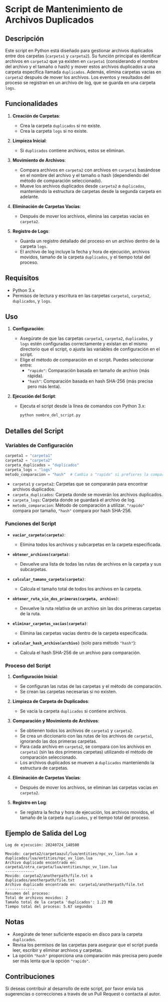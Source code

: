 # Script de Mantenimiento de Archivos Duplicados

## Descripción

Este script en Python está diseñado para gestionar archivos duplicados entre dos carpetas (`carpeta1` y `carpeta2`). Su función principal es identificar archivos en `carpeta2` que ya existen en `carpeta1` (considerando el nombre del archivo y el tamaño o hash) y mover estos archivos duplicados a una carpeta específica llamada `duplicados`. Además, elimina carpetas vacías en `carpeta2` después de mover los archivos. Los eventos y resultados del proceso se registran en un archivo de log, que se guarda en una carpeta `logs`.

## Funcionalidades

1. **Creación de Carpetas**:
   - Crea la carpeta `duplicados` si no existe.
   - Crea la carpeta `logs` si no existe.

2. **Limpieza Inicial**:
   - Si `duplicados` contiene archivos, estos se eliminan.

3. **Movimiento de Archivos**:
   - Compara archivos en `carpeta2` con archivos en `carpeta1` basándose en el nombre del archivo y el tamaño o hash (dependiendo del método de comparación seleccionado).
   - Mueve los archivos duplicados desde `carpeta2` a `duplicados`, manteniendo la estructura de carpetas desde la segunda carpeta en adelante.

4. **Eliminación de Carpetas Vacías**:
   - Después de mover los archivos, elimina las carpetas vacías en `carpeta2`.

5. **Registro de Logs**:
   - Guarda un registro detallado del proceso en un archivo dentro de la carpeta `logs`.
   - El archivo de log incluye la fecha y hora de ejecución, archivos movidos, tamaño de la carpeta `duplicados`, y el tiempo total del proceso.

## Requisitos

- Python 3.x
- Permisos de lectura y escritura en las carpetas `carpeta1`, `carpeta2`, `duplicados`, y `logs`.

## Uso

1. **Configuración**:
   - Asegúrate de que las carpetas `carpeta1`, `carpeta2`, `duplicados`, y `logs` estén configuradas correctamente y existan en el mismo directorio que el script, o ajusta las variables de configuración en el script.
   - Elige el método de comparación en el script. Puedes seleccionar entre:
     - `"rapido"`: Comparación basada en tamaño de archivo (más rápida).
     - `"hash"`: Comparación basada en hash SHA-256 (más precisa pero más lenta).

2. **Ejecución del Script**:
   - Ejecuta el script desde la línea de comandos con Python 3.x:
     ```bash
     python nombre_del_script.py
     ```

## Detalles del Script

### Variables de Configuración
```python
carpeta1 = "carpeta1"
carpeta2 = "carpeta2"
carpeta_duplicados = "duplicados"
carpeta_logs = "logs"
metodo_comparacion = "hash"  # Cambia a "rapido" si prefieres la comparación por tamaño
```
- `carpeta1` y `carpeta2`: Carpetas que se compararán para encontrar archivos duplicados.
- `carpeta_duplicados`: Carpeta donde se moverán los archivos duplicados.
- `carpeta_logs`: Carpeta donde se guardará el archivo de log.
- `metodo_comparacion`: Método de comparación a utilizar. `"rapido"` compara por tamaño, `"hash"` compara por hash SHA-256.

### Funciones del Script

- **`vaciar_carpeta(carpeta)`**:
  - Elimina todos los archivos y subcarpetas en la carpeta especificada.

- **`obtener_archivos(carpeta)`**:
  - Devuelve una lista de todas las rutas de archivos en la carpeta y sus subcarpetas.

- **`calcular_tamano_carpeta(carpeta)`**:
  - Calcula el tamaño total de todos los archivos en la carpeta.

- **`obtener_ruta_sin_dos_primeras(carpeta, archivo)`**:
  - Devuelve la ruta relativa de un archivo sin las dos primeras carpetas de la ruta.

- **`eliminar_carpetas_vacias(carpeta)`**:
  - Elimina las carpetas vacías dentro de la carpeta especificada.

- **`calcular_hash_archivo(archivo)`** (solo para método `"hash"`):
  - Calcula el hash SHA-256 de un archivo para comparación.

### Proceso del Script

1. **Configuración Inicial**:
   - Se configuran las rutas de las carpetas y el método de comparación.
   - Se crean las carpetas necesarias si no existen.

2. **Limpieza de Carpeta de Duplicados**:
   - Se vacía la carpeta `duplicados` si contiene archivos.

3. **Comparación y Movimiento de Archivos**:
   - Se obtienen todos los archivos de `carpeta1` y `carpeta2`.
   - Se crea un diccionario con las rutas de los archivos de `carpeta1`, ignorando las dos primeras carpetas.
   - Para cada archivo en `carpeta2`, se compara con los archivos en `carpeta1` (sin las dos primeras carpetas) utilizando el método de comparación seleccionado.
   - Los archivos duplicados se mueven a `duplicados` manteniendo la estructura de carpetas.

4. **Eliminación de Carpetas Vacías**:
   - Después de mover los archivos, se eliminan las carpetas vacías en `carpeta2`.

5. **Registro en Log**:
   - Se registra la fecha y hora de ejecución, los archivos movidos, el tamaño de la carpeta `duplicados`, y el tiempo total del proceso.

## Ejemplo de Salida del Log

```
Log de ejecución: 20240724_140500

Movido: carpeta2/carpetaazul/lua/entities/npc_vv_lion.lua a duplicados/lua/entities/npc_vv_lion.lua
Archivo duplicado encontrado en: carpeta1/otra_carpeta/lua/entities/npc_vv_lion.lua
-------------
Movido: carpeta2/anotherpath/file.txt a duplicados/anotherpath/file.txt
Archivo duplicado encontrado en: carpeta1/anotherpath/file.txt
-------------
Resumen del proceso:
Total de archivos movidos: 2
Tamaño total de la carpeta 'duplicados': 1.23 MB
Tiempo total del proceso: 5.67 segundos
```

## Notas

- Asegúrate de tener suficiente espacio en disco para la carpeta `duplicados`.
- Revisa los permisos de las carpetas para asegurar que el script pueda leer, escribir y eliminar archivos y carpetas.
- La opción `"hash"` proporciona una comparación más precisa pero puede ser más lenta que la opción `"rapido"`.

## Contribuciones

Si deseas contribuir al desarrollo de este script, por favor envía tus sugerencias o correcciones a través de un Pull Request o contacta al autor.
